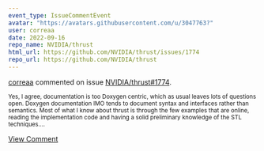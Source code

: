 ```yaml
---
event_type: IssueCommentEvent
avatar: "https://avatars.githubusercontent.com/u/3047763?"
user: correaa
date: 2022-09-16
repo_name: NVIDIA/thrust
html_url: https://github.com/NVIDIA/thrust/issues/1774
repo_url: https://github.com/NVIDIA/thrust
---
```


<a href='https://github.com/correaa' target='_blank'>correaa</a> commented on issue <a href='https://github.com/NVIDIA/thrust/issues/1774' target='_blank'>NVIDIA/thrust#1774</a>.

<small>Yes, I agree, documentation is too Doxygen centric, which as usual leaves lots of questions open. Doxygen documentation IMO tends to document syntax and interfaces rather than semantics. Most of what I know about thrust is through the few examples that are online, reading the implementation code and having a solid preliminary knowledge of the STL techniques....</small>

<a href='https://github.com/NVIDIA/thrust/issues/1774' target='_blank'>View Comment</a>
